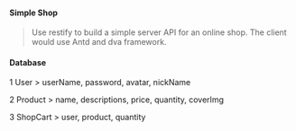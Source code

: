 #### Simple Shop

>Use restify to build a simple server API for an online shop. The client would use Antd and dva framework.

#### Database

1 User
    > userName, password, avatar, nickName
    
2 Product
    > name, descriptions, price, quantity, coverImg
   
3 ShopCart
    > user, product, quantity 
